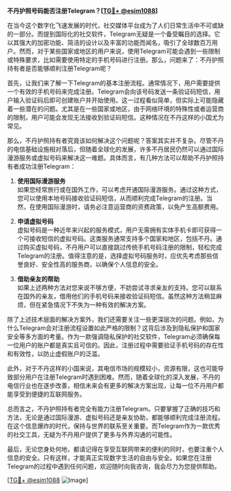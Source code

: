 **不丹护照号码能否注册Telegram？[[TG💪+ @esim1088](https://t.me/s/esim1088)]**

在当今这个数字化飞速发展的时代，社交媒体平台成为了人们日常生活中不可或缺的一部分。而提到国际化的社交软件，Telegram无疑是一个备受瞩目的选择。它以其强大的加密功能、简洁的设计以及丰富的功能而闻名，吸引了全球数百万用户。然而，对于某些国家或地区的用户来说，使用Telegram可能会遇到一些限制或特殊要求，比如需要使用特定的手机号码进行注册。那么，问题来了：不丹护照持有者是否能够顺利注册Telegram呢？

首先，让我们来了解一下Telegram的基本注册流程。通常情况下，用户需要提供一个有效的手机号码来完成注册。Telegram会向该号码发送一条验证码短信，用户输入验证码后即可创建账户并开始使用。这一过程看似简单，但实际上可能隐藏着一些潜在的问题。尤其是在一些国家或地区，由于网络环境的特殊性或者运营商的限制，用户可能会发现无法接收到验证码短信。这种情况在不丹这样的小国尤为常见。

那么，不丹护照持有者究竟该如何解决这个问题呢？答案其实并不复杂。尽管不丹的电信基础设施相对落后，但随着全球化的发展，许多不丹居民仍然可以通过国际漫游服务或虚拟号码来解决这一难题。具体而言，有几种方法可以帮助不丹护照持有者成功注册Telegram：

1. **使用国际漫游服务**  
   如果您经常旅行或在国外工作，可以考虑开通国际漫游服务。通过这种方式，您可以使用本地号码接收验证码短信，从而顺利完成Telegram的注册。当然，在使用国际漫游时，请务必注意运营商的资费政策，以免产生高额费用。

2. **申请虚拟号码**  
   虚拟号码是一种近年来兴起的服务模式，用户无需拥有实体手机卡即可获得一个可接收短信的虚拟号码。这类服务通常支持多个国家和地区，包括不丹。通过购买虚拟号码，不丹用户可以直接跳过传统手机号码注册的限制，轻松完成Telegram的注册。值得注意的是，选择虚拟号码服务时，应优先考虑那些信誉良好、安全性高的服务商，以确保个人信息的安全。

3. **借助亲友的帮助**  
   如果上述两种方法对您来说不够方便，不妨尝试寻求亲友的支持。您可以联系在国外的亲友，借用他们的手机号码来接收验证码短信。虽然这种方法稍显麻烦，但在紧急情况下不失为一种有效的解决方案。

除了上述技术层面的解决方案外，我们还需要关注一些更深层次的问题。例如，为什么Telegram会对注册流程设置如此严格的限制？这背后涉及到隐私保护和国家安全等多方面的考量。作为一款强调隐私保护的社交软件，Telegram必须确保每一位用户的账户都是真实且可信的。因此，注册过程中需要验证手机号码的存在性和有效性，以防止虚假账户的泛滥。

此外，对于不丹这样的小国来说，其电信市场的规模较小，资源有限，这也可能导致部分用户在注册Telegram时遇到困难。然而，随着全球化的深入发展，不丹的电信行业也在逐步改善，相信未来会有更多的解决方案出现，让每一位不丹用户都能享受到便捷的互联网服务。

总而言之，不丹护照持有者完全有能力注册Telegram。只要掌握了正确的技巧和方法，无论是通过国际漫游、虚拟号码还是亲友协助，都能够顺利完成注册流程。在这个信息爆炸的时代，保持与世界的联系至关重要。而Telegram作为一款优秀的社交工具，无疑为不丹用户提供了更多与外界沟通的可能性。

最后，无论您身处何地，都请记得在享受互联网带来的便利的同时，也要注重个人信息的安全。只有这样，才能真正实现数字生活的自由与安全。如果您在注册Telegram的过程中遇到任何问题，欢迎随时向我咨询，我会尽力为您提供帮助。

[[TG💪+ @esim1088](https://t.me/s/esim1088) ![Image](https://i.postimg.cc/4NQfJmqS/Snipaste-2025-05-13-00-14-12.png)]
